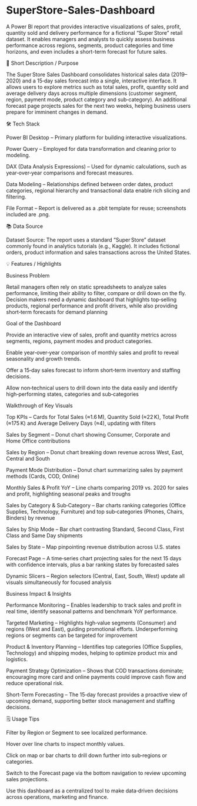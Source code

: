 # SuperStore-Sales-Dashboard

A Power BI report that provides interactive visualizations of sales, profit, quantity sold and delivery performance for a fictional “Super Store” retail dataset. It enables managers and analysts to quickly assess business performance across regions, segments, product categories and time horizons, and even includes a short-term forecast for future sales.

📌 Short Description / Purpose

The Super Store Sales Dashboard consolidates historical sales data (2019–2020) and a 15‑day sales forecast into a single, interactive interface. It allows users to explore metrics such as total sales, profit, quantity sold and average delivery days across multiple dimensions (customer segment, region, payment mode, product category and sub‑category). An additional forecast page projects sales for the next two weeks, helping business users prepare for imminent changes in demand.

🛠️ Tech Stack

Power BI Desktop – Primary platform for building interactive visualizations.

Power Query – Employed for data transformation and cleaning prior to modeling.

DAX (Data Analysis Expressions) – Used for dynamic calculations, such as year‑over‑year comparisons and forecast measures.

Data Modeling – Relationships defined between order dates, product categories, regional hierarchy and transactional data enable rich slicing and filtering.

File Format – Report is delivered as a .pbit template for reuse; screenshots included are .png.

📚 Data Source

Dataset Source: The report uses a standard “Super Store” dataset commonly found in analytics tutorials (e.g., Kaggle). It includes fictional orders, product information and sales transactions across the United States.

💡 Features / Highlights

Business Problem

Retail managers often rely on static spreadsheets to analyze sales performance, limiting their ability to filter, compare or drill down on the fly. Decision makers need a dynamic dashboard that highlights top‑selling products, regional performance and profit drivers, while also providing short‑term forecasts for demand planning

Goal of the Dashboard

Provide an interactive view of sales, profit and quantity metrics across segments, regions, payment modes and product categories.

Enable year‑over‑year comparison of monthly sales and profit to reveal seasonality and growth trends.

Offer a 15‑day sales forecast to inform short‑term inventory and staffing decisions.

Allow non‑technical users to drill down into the data easily and identify high‑performing states, categories and sub‑categories


Walkthrough of Key Visuals

Top KPIs – Cards for Total Sales (≈1.6 M), Quantity Sold (≈22 K), Total Profit (≈175 K) and Average Delivery Days (≈4), updating with filters

Sales by Segment – Donut chart showing Consumer, Corporate and Home Office contributions

Sales by Region – Donut chart breaking down revenue across West, East, Central and South

Payment Mode Distribution – Donut chart summarizing sales by payment methods (Cards, COD, Online)

Monthly Sales & Profit YoY – Line charts comparing 2019 vs. 2020 for sales and profit, highlighting seasonal peaks and troughs

Sales by Category & Sub‑Category – Bar charts ranking categories (Office Supplies, Technology, Furniture) and top sub‑categories (Phones, Chairs, Binders) by revenue

Sales by Ship Mode – Bar chart contrasting Standard, Second Class, First Class and Same Day shipments

Sales by State – Map pinpointing revenue distribution across U.S. states

Forecast Page – A time‑series chart projecting sales for the next 15 days with confidence intervals, plus a bar ranking states by forecasted sales

Dynamic Slicers – Region selectors (Central, East, South, West) update all visuals simultaneously for focused analysis

Business Impact & Insights

Performance Monitoring – Enables leadership to track sales and profit in real time, identify seasonal patterns and benchmark YoY performance.

Targeted Marketing – Highlights high‑value segments (Consumer) and regions (West and East), guiding promotional efforts. Underperforming regions or segments can be targeted for improvement

Product & Inventory Planning – Identifies top categories (Office Supplies, Technology) and shipping modes, helping to optimize product mix and logistics.

Payment Strategy Optimization – Shows that COD transactions dominate; encouraging more card and online payments could improve cash flow and reduce operational risk.

Short‑Term Forecasting – The 15‑day forecast provides a proactive view of upcoming demand, supporting better stock management and staffing decisions.

🗒️ Usage Tips

Filter by Region or Segment to see localized performance.

Hover over line charts to inspect monthly values.

Click on map or bar charts to drill down further into sub‑regions or categories.

Switch to the Forecast page via the bottom navigation to review upcoming sales projections.

Use this dashboard as a centralized tool to make data‑driven decisions across operations, marketing and finance.



